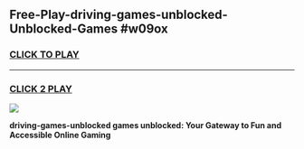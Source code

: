 
## Free-Play-driving-games-unblocked-Unblocked-Games #w09ox
<h3>
<a href="https://news.freeplayer.one?title=driving-games-unblocked&ref=8M">CLICK TO PLAY</a></h3>
<hr>

<h3>
<a href="https://news.freeplayer.one?title=driving-games-unblocked&ref=8M">CLICK 2 PLAY</a>
  
</h3>

<a href="https://news.freeplayer.one?title=driving-games-unblocked&ref=8M"><img src="https://clearcache.store/games.png"></a>


**driving-games-unblocked games unblocked: Your Gateway to Fun and Accessible Online Gaming**
